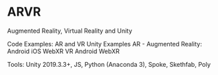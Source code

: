 # ARVR
Augmented Reality, Virtual Reality and Unity

Code Examples:
AR and VR Unity Examples
AR - Augmented Reality:
	Android
	iOS
	WebXR
VR
	Android
	WebXR

Tools: Unity 2019.3.3+, JS, Python (Anaconda 3), Spoke, Skethfab, Poly
